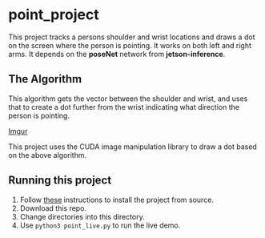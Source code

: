 # point_project

This project tracks a persons shoulder and wrist locations and draws a dot on the screen where the person is pointing. It works on both left and right arms. It depends on the **poseNet** network from **jetson-inference**. 

## The Algorithm

This algorithm gets the vector between the shoulder and wrist, and uses that to create a dot further from the wrist indicating what direction the person is pointing. 

[Imgur](https://imgur.com/sOAXUAF)

This project uses the CUDA image manipulation library to draw a dot based on the above algorithm. 

## Running this project

1. Follow [these](https://github.com/dusty-nv/jetson-inference/blob/master/docs/building-repo-2.md) instructions to install the project from source.
2. Download this repo.
3. Change directories into this directory. 
4. Use <code>python3 point_live.py</code> to run the live demo.

